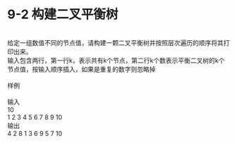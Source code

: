 # 9-2 构建二叉平衡树

<br>给定一组数值不同的节点值，请构建一颗二叉平衡树并按照层次遍历的顺序将其打印出来。
<br>输入包含两行，第一行k，表示共有k个节点，第二行k个数表示平衡二叉树的k个节点值，按输入顺序插入，如果是重复的数字则忽略掉</br>
<br>样例</br>
<br>输入
<br>10 
<br>1 2 3 4 5 6 7 8 9 10
<br>输出
<br>4 2 8 1 3 6 9 5 7 10
